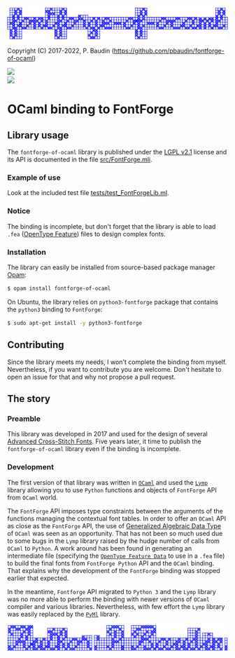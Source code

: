 <p>
    <img src="images/fontforge-of-ocaml.png">
</p>

Copyright (C) 2017-2022, P. Baudin (https://github.com/pbaudin/fontforge-of-ocaml)

<p>
    <img src="https://img.shields.io/badge/Tool_License-LGPL_2.1_only-green" /> </br>
    <img src="https://img.shields.io/badge/Built_with-FontForge_and_OCaml_libraries-green" />
</br>

# OCaml binding to FontForge #

## Library usage ##

The `fontforge-of-ocaml` library is published under the [LGPL v2.1](LICENSE.md) license and its API is documented in the file [src/FontForge.mli](src/FontForge.mli).

### Example of use ###

Look at the included test file [tests/test_FontForgeLib.ml](tests/test_FontForgeLib.ml).

### Notice ###

The binding is incomplete, but don't forget that the library is able to load `.fea` ([OpenType Feature](https://opentypecookbook.com/putting-it-together)) files to design complex fonts.

### Installation ###

The library can easily be installed from source-based package manager [Opam](https://opam.ocaml.org/):
```bash
$ opam install fontforge-of-ocaml
```

On Ubuntu, the library relies on `python3-fontforge` package that contains the `python3` binding to `FontForge`:
```bash
$ sudo apt-get install -y python3-fontforge
```

## Contributing ##

Since the library meets my needs, I won't complete the binding from myself.
Nevertheless, if you want to contribute you are welcome.
Don't hesitate to open an issue for that and why not propose a pull request.

## The story ##

### Preamble ###

This library was developed in 2017 and used for the design of several [Advanced Cross-Stitch Fonts](https://github.com/pbaudin/ACSF).
Five years later, it time to publish the `fontforge-of-ocaml` library even if the binding is incomplete.

### Development ###

The first version of that library was written in [`OCaml`](https://ocaml.org/) and
used the [`Lymp`](https://github.com/dbousque/lymp) library allowing you to use `Python` functions and objects of `FontForge` API from `OCaml` world.

The `FontForge` API imposes type constraints between the arguments of the functions managing the contextual font tables.
In order to offer an `OCaml` API as close as the `FontForge` API, the use of [Generalized Algebraic Data Type](https://caml.inria.fr/pub/docs/manual-ocaml/gadts.html) of `OCaml` was seen as an opportunity.
That has not been so much used due to some bugs in the `Lymp` library raised by the hudge number of calls from `OCaml` to `Python`.
A work around has been found in generating an intermediate file (specifying the [`OpenType Feature Data`](https://opentypecookbook.com/putting-it-together/) to use in a `.fea` file) to build the final fonts from `FontForge Python` API and the `OCaml` binding. That explains why the development of the `FontForge` binding was stopped earlier that expected.

In the meantime, `Fontforge` API migrated to `Python 3` and the `Lymp` library was no more able to perform the binding with newer versions of `OCaml` compiler and various libraries.
Nevertheless, with few effort the `Lymp` library was easily replaced by the [`PyMl`](https://github.com/thierry-martinez/pyml) library.

<p>
    <img src="images/author.png">
</p>
